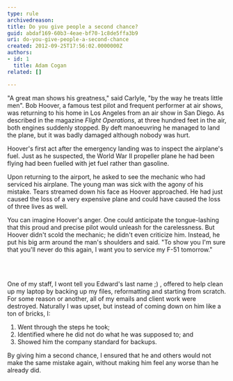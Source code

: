 ```yaml
---
type: rule
archivedreason: 
title: Do you give people a second chance?
guid: abdaf169-60b3-4eae-bf70-1c8de5ffa3b9
uri: do-you-give-people-a-second-chance
created: 2012-09-25T17:56:02.0000000Z
authors:
- id: 1
  title: Adam Cogan
related: []

---
```



<div class="greyBox">
                    <p>
                        &quot;A great man shows his greatness,&quot; said Carlyle, &quot;by the way he treats little men&quot;.
                        Bob Hoover, a famous test pilot and frequent performer at air shows, was returning
                        to his home in Los Angeles from an air show in San Diego. As described in the magazine
                        <i>Flight Operations</i>, at three hundred feet in the air, both engines suddenly
                        stopped. By deft manoeuvring​ he managed to land the plane, but it was badly damaged
                        although nobody was hurt.
                    </p>
 <p>
                        Hoover's first act after the emergency landing was to inspect the airplane's fuel.
                        Just as he suspected, the World War II propeller plane he had been flying had been
                        fuelled with jet fuel rather than gasoline.
                    </p>
                    <p>
                        Upon returning to the airport, he asked to see the mechanic who had serviced his
                        airplane. The young man was sick with the agony of his mistake. Tears streamed down
                        his face as Hoover approached. He had just caused the loss of a very expensive plane
                        and could have caused the loss of three lives as well.
                    </p>
                    <p>
                        You can imagine Hoover's anger. One could anticipate the tongue-lashing that this
                        proud and precise pilot would unleash for the carelessness. But Hoover didn't scold
                        the mechanic; he didn't even criticize him. Instead, he put his big arm around the
                        man's shoulders and said. &quot;To show you I'm sure that you'll never do this again,
                        I want you to service my F-51 tomorrow.&quot;
                    </p></div>

<br><excerpt class='endintro'></excerpt><br>
 <p>
                    One of my staff, I wont tell you Edward's last name ;) , offered to help clean up
                    my laptop by backing up my files, reformatting and starting from scratch. For some
                    reason or another, all of my emails and client work were destroyed. Naturally I
                    was upset, but instead of coming down on him like a ton of bricks, I&#58;
                </p>
                <ol>
                    <li>Went through the steps he took;</li>
                    <li>Identified where he did not do what he was supposed to; and</li>
                    <li>Showed him the company standard for backups.</li>
                </ol>
                <p>
                    By giving him a second chance, I ensured that he and others would not make the same
                    mistake again, without making him feel any worse than he already did.
                </p>


